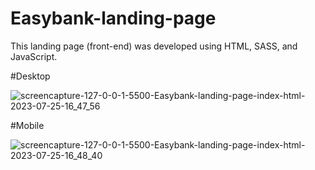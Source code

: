# Easybank-landing-page
This landing page (front-end) was developed using HTML, SASS, and JavaScript.

#Desktop

![screencapture-127-0-0-1-5500-Easybank-landing-page-index-html-2023-07-25-16_47_56](https://github.com/sanuja-gayantha/Easybank-landing-page/assets/52665243/f884a9a6-710a-4dbe-af2a-21387256a5ab)

#Mobile

![screencapture-127-0-0-1-5500-Easybank-landing-page-index-html-2023-07-25-16_48_40](https://github.com/sanuja-gayantha/Easybank-landing-page/assets/52665243/a951745f-f2ed-45ec-bb4d-4742459192a7)
